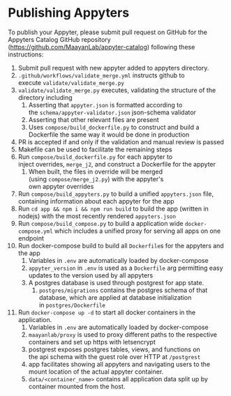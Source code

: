 # Publishing Appyters

To publish your Appyter, please submit pull request on GitHub for the Appyters Catalog GitHub repository (<https://github.com/MaayanLab/appyter-catalog>) following these instructions: 

1. Submit pull request with new appyter added to appyters directory.
2. `.github/workflows/validate_merge.yml` instructs github to execute `validate/validate_merge.py`
3. `validate/validate_merge.py` executes, validating the structure of the directory including
    1. Asserting that `appyter.json` is formatted according to the `schema/appyter-validator.json` json-schema validator
    2. Asserting that other relevant files are present
    3. Uses `compose/build_dockerfile.py` to construct and build a Dockerfile the same way it would be done in production
4. PR is accepted if and only if the validation and manual review is passed
5. Makefile can be used to facilitate the remaining steps
6. Run `compose/build_dockerfile.py` for each appyter to inject overrides, `merge_j2`, and construct a Dockerfile for the appyter
    1. When built, the files in override will be merged (using `compose/merge_j2.py`) with the appyter's own appyter overrides
7. Run `compose/build_appyters.py` to build a unified `appyters.json` file, containing information about each appyter for the app
8. Run `cd app && npm i && npm run build` to build the app (written in nodejs) with the most recently rendered `appyters.json`
9. Run `compose/build_compose.py` to build a application wide `docker-compose.yml` which includes a unified proxy for serving all apps on one endpoint
10. Run docker-compose build to build all `Dockerfile`s for the appyters and the app
    1. Variables in `.env` are automatically loaded by docker-compose
    2. `appyter_version` in `.env` is used as a `Dockerfile` arg permitting easy updates to the version used by all appyters
    3. A postgres database is used through postgrest for app state.
        1. `postgres/migrations` contains the postgres schema of that database, which are applied at database initialization in `postgres/Dockerfile`
11. Run `docker-compose up -d` to start all docker containers in the application.
    1. Variables in `.env` are automatically loaded by docker-compose
    2. `maayanlab/proxy` is used to proxy different paths to the respective containers and set up https with letsencrypt
    3. postgrest exposes postgres tables, views, and functions on the api schema with the guest role over HTTP at `/postgrest`
    4. app facilitates showing all appyters and navigating users to the mount location of the actual appyter container.
    5. `data/<container_name>` contains all application data split up by container mounted from the host.
